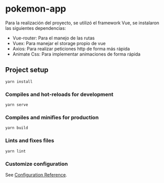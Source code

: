 # pokemon-app

Para la realización del proyecto, se utilizó el framework Vue, se instalaron las siguientes dependencias:

- Vue-router: Para el manejo de las rutas
- Vuex: Para manejar el storage propio de vue
- Axios: Para realizar peticiones http de forma más rápida
- Animate Css: Para implementar animaciones de forma rápida


## Project setup
```
yarn install
```

### Compiles and hot-reloads for development
```
yarn serve
```

### Compiles and minifies for production
```
yarn build
```

### Lints and fixes files
```
yarn lint
```

### Customize configuration
See [Configuration Reference](https://cli.vuejs.org/config/).
